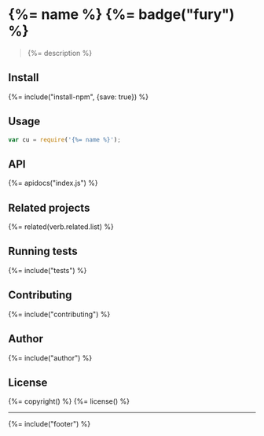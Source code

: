 # {%= name %} {%= badge("fury") %}

> {%= description %}

## Install
{%= include("install-npm", {save: true}) %}

## Usage

```js
var cu = require('{%= name %}');
```

## API
{%= apidocs("index.js") %}

## Related projects
{%= related(verb.related.list) %}  

## Running tests
{%= include("tests") %}

## Contributing
{%= include("contributing") %}

## Author
{%= include("author") %}

## License
{%= copyright() %}
{%= license() %}

***

{%= include("footer") %}
